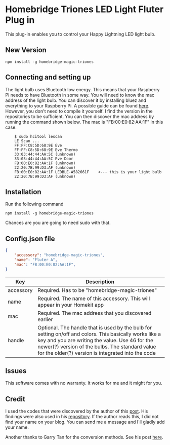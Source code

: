 # Homebridge Triones LED Light Fluter Plug in

This plug-in enables you to control your Happy Lightning LED light bulb.

## New Version

```shell
npm install -g homebridge-magic-triones
```

## Connecting and setting up

The light bulb uses Bluetooth low energy. This means that your Raspberry Pi needs to have Bluetooth
in some way. You will need to know the mac address of the light bulb. You can discover it by
installing bluez and everything to your Raspberry Pi. A possible guide can be found
[here](http://www.elinux.org/RPi_Bluetooth_LE). However, you don't need to compile it yourself.
I find the version in the repositories to be sufficient. You can then discover the mac address
by running the command shown below. The mac is "FB:00:E0:82:AA:1F" in this case.

```shell
	$ sudo hcitool lescan
	LE Scan ...
	FF:FF:C8:5D:68:9E Eve
	FF:FF:C8:5D:68:9E Eve Thermo
	33:03:44:44:AA:5C (unknown)
	33:03:44:44:AA:5C Eve Door
	FB:00:E0:82:AA:1F (unknown)
	22:20:7B:99:D3:AF (unknown)
	FB:00:E0:82:AA:1F LEDBLE-A582661F    <--- this is your light bulb
	22:20:7B:99:D3:AF (unknown)
```

## Installation

Run the following command

```shell
npm install -g homebridge-magic-triones
```

Chances are you are going to need sudo with that.

## Config.json file

```json
{
    "accessory": "homebridge-magic-triones",
    "name": "Fluter A",
    "mac": "FB:00:E0:82:AA:1F",
}
```

| Key       | Description                                                                                                                                                                                                                                                       |
| --------- | ----------------------------------------------------------------------------------------------------------------------------------------------------------------------------------------------------------------------------------------------------------------- |
| accessory | Required. Has to be "homebridge-magic-triones"                                                                                                                                                                                                                             |
| name      | Required. The name of this accessory. This will appear in your Homekit app                                                                                                                                                                                        |
| mac       | Required. The mac address that you discovered earlier                                                                                                                                                                                                             |
| handle    | Optional. The handle that is used by the bulb for setting on/off and colors. This basically works like a key and you are writing the value. Use 46 for the newer(?) version of the bulbs. The standard value for the older(?) version is integrated into the code |

## Issues

This software comes with no warranty. It works for me and it might for you.

## Credit

I used the codes that were discovered by the author of this [post](https://bene.tweakblogs.net/blog/12447/connect-a-bluetooth-lightbulb-to-philips-hue). His findings were also used in his [repository](https://github.com/b0tting/magicbluehue). If the author reads this, I did not find your name on your blog. You can send me a message and I'll gladly add your name.

Another thanks to Garry Tan for the conversion methods. See his post [here](http://axonflux.com/handy-rgb-to-hsl-and-rgb-to-hsv-color-model-c).
